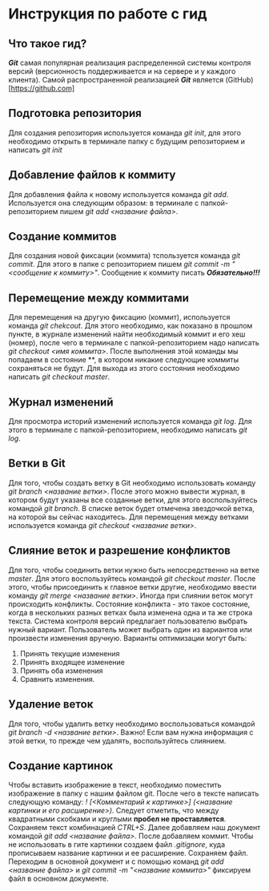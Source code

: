 # Инструкция по работе с гид

## Что такое гид?

***Git*** самая популярная реализация распределенной системы контроля версий (версионность поддерживается и на сервере и у каждого клиента). Самой распространенной реализацией ***Git*** является (GitHub)[https://github.com]

## Подготовка репозитория

Для создания репозитория используется команда *git init*, для этого необходимо открыть в терминале папку с будущим репозиторием и написать *git init*

## Добавление файлов к коммиту

Для добавления файла к новому используется команда *git add*. Используется она следующим образом: в терминале с папкой-репозиторием пишем *git add <название файла>*.

## Создание коммитов

Для создания новой фиксации (коммита) тспользуется команда *git commit*. Для этого в папке с репозиторием пишем *git commit -m "<сообщение к коммиту>"*. Сообщение к коммиту писать ***Обязательно!!!***

## Перемещение между коммитами

Для перемещения на другую фиксацию (коммит), используется команда *git chekcout*. Для этого необходимо, как показано в прошлом пункте, в журнале изменений найти необходимый коммит и его хеш (номер), после чего в терминале с папкой-репозиторием надо написать *git checkout <имя коммита>*. После выполнения этой команды мы попадаем в состояние **, в котором никакие следующие коммиты сохраняться не будут. Для выхода из этого состояния необходимо написать *git checkout master*.

## Журнал изменений

Для просмотра историй изменений используется команда *git log*. Для этого в терминале с папкой-репозиторием, необходимо написать *git log*.

## Ветки в Git

Для того, чтобы создать ветку в Git необходимо использовать команду *git branch <название ветки>*. После этого можно вывести журнал, в котором будут указаны все созданные ветки, для этого воспользуйтесь командой *git branch*. В списке веток будет отмечена звездочкой ветка, на которой вы сейчас находитесь. Для перемещения между ветками используется команда *git checkout <название ветки>*.

## Слияние веток и разрешение конфликтов

Для того, чтобы соединить ветки нужно быть непосредственно на ветке *master*. Для этого воспользуйтесь командой *git checkout master*. После этого, чтобы присоединить к главное ветки другие, необходимо ввести команду *git merge <название ветки>*.
Иногда при слиянии веток могут происходить конфликты. Состояние конфликта - это такое состояние, когда в нескольких разных ветках была изменена одна и та же строка текста. Система контроля версий предлагает пользователю выбрать нужный вариант. Пользователь может выбрать один из вариантов или произвести изменения вручную. Варианты оптимизации могут быть:

1. Принять текущие изменения
2. Принять входящее изменение
3. Принять оба изменения
4. Сравнить изменения.

## Удаление веток

Для того, чтобы удалить ветку необходимо воспользоваться командой *git branch -d <название ветки>*. Важно! Если вам нужна информация с этой ветки, то прежде чем удалять, воспользуйтесь слиянием.

## Создание картинок

Чтобы вставить изображение в текст, необходимо поместить изображение в папку с нашим файлом git. После чего в тексте написать следующую команду: 
*! [<Комментарий к картинке>] (<название картинки и его расширение>)*. Следует отметить, что между квадратными скобками и круглыми **пробел не проставляется**.
Сохраняем текст комбинацией *CTRL+S*. Далее добавляем наш документ командой *git add <название файла>*. После добавляем коммит. 
Чтобы не использовать в гите картинки создаем файл *.gitignore*, куда прописываем название картинки и ее расширение. Сохраняем файл. Переходим в основной документ и с помощью команд *git add <название файла>* и *git commit -m "<название коммита>"* фиксируем файл в основном документе.


